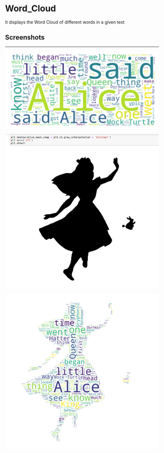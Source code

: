 # Word_Cloud
It displays the Word Cloud of different words in a given text

## Screenshots

<hr>

![](https://github.com/infiniteoverflow/Word_Cloud/blob/master/screenshots/screen1.png)


![](https://github.com/infiniteoverflow/Word_Cloud/blob/master/screenshots/screen2.png)


![](https://github.com/infiniteoverflow/Word_Cloud/blob/master/screenshots/screen3.png)
